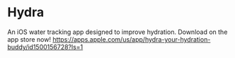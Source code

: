 # Hydra
An iOS water tracking app designed to improve hydration. Download on the app store now! https://apps.apple.com/us/app/hydra-your-hydration-buddy/id1500156728?ls=1
